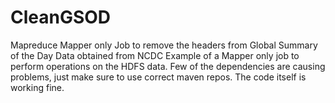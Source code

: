 # CleanGSOD
Mapreduce Mapper only Job to remove the headers from Global Summary of the Day Data obtained from NCDC
Example of a Mapper only job to perform operations on the HDFS data. 
Few of the dependencies are causing problems, just make sure to use correct maven repos. The code itself is working fine.
